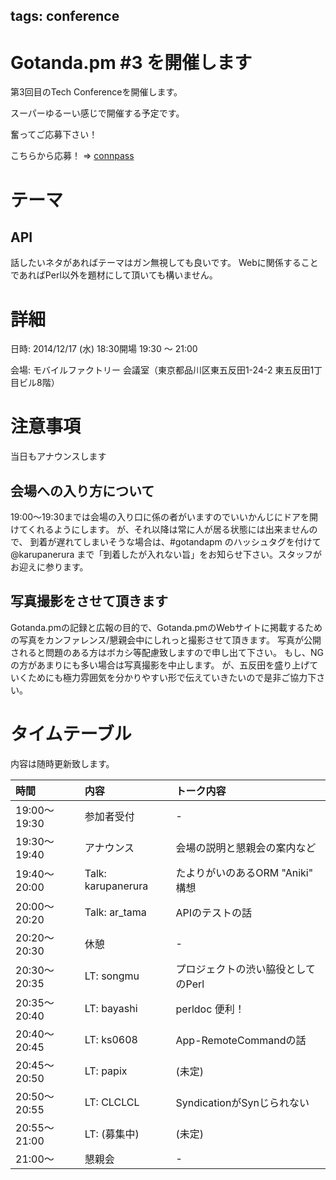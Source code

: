 tags: conference
---
# Gotanda.pm #3 を開催します

第3回目のTech Conferenceを開催します。

スーパーゆるーい感じで開催する予定です。

奮ってご応募下さい！

こちらから応募！ => [connpass](http://gotanda-pm.connpass.com/event/10499/)

# テーマ

## API

話したいネタがあればテーマはガン無視しても良いです。
Webに関係することであればPerl以外を題材にして頂いても構いません。

# 詳細

日時: 2014/12/17 (水) 18:30開場 19:30 〜 21:00

会場: モバイルファクトリー 会議室（東京都品川区東五反田1-24-2 東五反田1丁目ビル8階）

# 注意事項

当日もアナウンスします

## 会場への入り方について

19:00〜19:30までは会場の入り口に係の者がいますのでいいかんじにドアを開けてくれるようにします。
が、それ以降は常に人が居る状態には出来ませんので、
到着が遅れてしまいそうな場合は、#gotandapm のハッシュタグを付けて @karupanerura まで「到着したが入れない旨」をお知らせ下さい。スタッフがお迎えに参ります。

## 写真撮影をさせて頂きます

Gotanda.pmの記録と広報の目的で、Gotanda.pmのWebサイトに掲載するための写真をカンファレンス/懇親会中にしれっと撮影させて頂きます。
写真が公開されると問題のある方はボカシ等配慮致しますので申し出て下さい。
もし、NGの方があまりにも多い場合は写真撮影を中止します。
が、五反田を盛り上げていくためにも極力雰囲気を分かりやすい形で伝えていきたいので是非ご協力下さい。

# タイムテーブル

内容は随時更新致します。

| 時間         | 内容                 | トーク内容                                     |
|:-------------|:---------------------|:-----------------------------------------------|
| 19:00〜19:30 | 参加者受付           | -                                              |
| 19:30〜19:40 | アナウンス           | 会場の説明と懇親会の案内など                   |
| 19:40〜20:00 | Talk: karupanerura   | たよりがいのあるORM "Aniki" 構想               |
| 20:00〜20:20 | Talk: ar_tama        | APIのテストの話                                |
| 20:20〜20:30 | 休憩                 | -                                              |
| 20:30〜20:35 | LT: songmu           | プロジェクトの渋い脇役としてのPerl             |
| 20:35〜20:40 | LT: bayashi          | perldoc 便利！                                 |
| 20:40〜20:45 | LT: ks0608           | App-RemoteCommandの話                          |
| 20:45〜20:50 | LT: papix            | (未定)                                         |
| 20:50〜20:55 | LT: CLCLCL           | SyndicationがSynじられない                     |
| 20:55〜21:00 | LT: (募集中)         | (未定)                                         |
| 21:00〜      | 懇親会               | -                                              |
